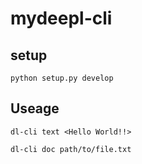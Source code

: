 # mydeepl-cli

## setup

```
python setup.py develop
```
## Useage

```
dl-cli text <Hello World!!>

dl-cli doc path/to/file.txt

```
